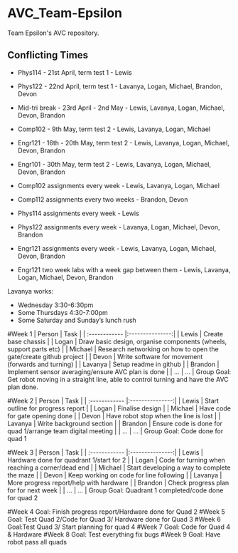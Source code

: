 # AVC_Team-Epsilon
Team Epsilon's AVC repository.

## Conflicting Times
- Phys114 - 21st April, term test 1 - Lewis
- Phys122 - 22nd April, term test 1 - Lavanya, Logan, Michael, Brandon, Devon
- Mid-tri break - 23rd April - 2nd May - Lewis, Lavanya, Logan, Michael, Devon, Brandon
- Comp102 - 9th May, term test 2 - Lewis, Lavanya, Logan, Michael 
- Engr121 - 16th - 20th May, term test 2 - Lewis, Lavanya, Logan, Michael, Devon, Brandon
- Engr101 - 30th May, term test 2 - Lewis, Lavanya, Logan, Michael, Devon, Brandon

- Comp102 assignments every week - Lewis, Lavanya, Logan, Michael
- Comp112 assignments every two weeks - Brandon, Devon
- Phys114 assignments every week - Lewis
- Phys122 assignments every week - Lavanya, Logan, Michael, Devon, Brandon

- Engr121 assignments every week - Lewis, Lavanya, Logan, Michael, Devon, Brandon
- Engr121 two week labs with a week gap between them - Lewis, Lavanya, Logan, Michael, Devon, Brandon

Lavanya works:
- Wednesday 3:30-6:30pm
- Some Thursdays 4:30-7:00pm
- Some Saturday and Sunday’s lunch rush

#Week 1 
| Person | Task |
| :------------ |:---------------:| 
| Lewis   | Create base chassis | 
| Logan   | Draw basic design, organise components (wheels, support parts etc) |
| Michael | Research networking on how to open the gate/create github project |
| Devon   | Write software for movement (forwards and turning) |
| Lavanya | Setup readme in github |
| Brandon | Implement sensor averaging/ensure AVC plan is done |
| ...      | ... |
Group Goal: Get robot moving in a straight line, able to control turning and have the AVC plan done.

#Week 2
| Person | Task |
| :------------ |:---------------:| 
| Lewis   | Start outline for progress report | 
| Logan   | Finalise design |
| Michael | Have code for gate opening done |
| Devon   | Have robot stop when the line is lost |
| Lavanya | Write background section |
| Brandon | Ensure code is done for quad 1/arrange team digital meeting |
| ...      | ... |
Group Goal: Code done for quad 1

#Week 3
| Person | Task |
| :------------ |:---------------:| 
| Lewis   | Hardware done for quadrant 1/start for 2 | 
| Logan   | Code for turning when reaching a corner/dead end |
| Michael | Start developing a way to complete the maze |
| Devon   | Keep working on code for line following |
| Lavanya | More progress report/help with hardware |
| Brandon | Check progress plan for for next week |
| ...      | ... |
Group Goal: Quadrant 1 completed/code done for quad 2


#Week 4 Goal: Finish progress report/Hardware done for Quad 2
#Week 5 Goal: Test Quad 2/Code for Quad 3/ Hardware done for Quad 3
#Week 6 Goal:Test Quad 3/ Start planning for quad 4
#Week 7 Goal: Code for Quad 4 & Hardware
#Week 8 Goal: Test everything fix bugs
#Week 9 Goal: Have robot pass all quads
